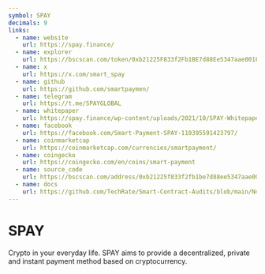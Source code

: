 ```yaml
---
symbol: SPAY
decimals: 9
links:
  - name: website
    url: https://spay.finance/
  - name: explorer
    url: https://bscscan.com/token/0xb21225F833f2Fb1BE7d88Ee5347aae001F5b5DB1
  - name: x
    url: https://x.com/smart_spay
  - name: github
    url: https://github.com/smartpaymen/
  - name: telegram
    url: https://t.me/SPAYGLOBAL
  - name: whitepaper
    url: https://spay.finance/wp-content/uploads/2021/10/SPAY-Whitepaper.pdf
  - name: facebook
    url: https://facebook.com/Smart-Payment-SPAY-110395591423797/
  - name: coinmarketcap
    url: https://coinmarketcap.com/currencies/smartpayment/
  - name: coingecko
    url: https://coingecko.com/en/coins/smart-payment
  - name: source_code
    url: https://bscscan.com/address/0xb21225f833f2fb1be7d88ee5347aae001f5b5db1#code
  - name: docs
    url: https://github.com/TechRate/Smart-Contract-Audits/blob/main/November/SPAY%20Full%20Smart%20Contract%20Security%20Audit.pdf
---
```


# SPAY

Crypto in your everyday life. SPAY aims to provide a decentralized, private and instant payment method based on cryptocurrency.

